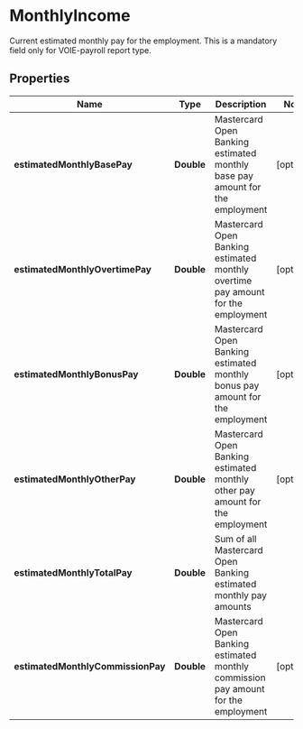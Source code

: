 

# MonthlyIncome

Current estimated monthly pay for the employment.  This is a mandatory field only for VOIE-payroll report type.

## Properties

| Name | Type | Description | Notes |
|------------ | ------------- | ------------- | -------------|
|**estimatedMonthlyBasePay** | **Double** | Mastercard Open Banking estimated monthly base pay amount for the employment |  [optional] |
|**estimatedMonthlyOvertimePay** | **Double** | Mastercard Open Banking estimated monthly overtime pay amount for the employment |  [optional] |
|**estimatedMonthlyBonusPay** | **Double** | Mastercard Open Banking estimated monthly bonus pay amount for the employment |  [optional] |
|**estimatedMonthlyOtherPay** | **Double** | Mastercard Open Banking estimated monthly other pay amount for the employment |  [optional] |
|**estimatedMonthlyTotalPay** | **Double** | Sum of all Mastercard Open Banking estimated monthly pay amounts |  |
|**estimatedMonthlyCommissionPay** | **Double** | Mastercard Open Banking estimated monthly commission pay amount for the employment |  [optional] |



